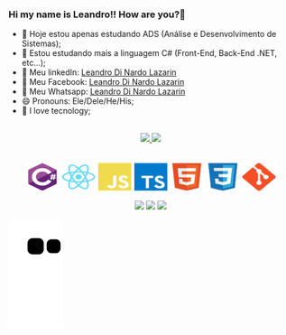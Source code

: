 ### Hi my name is Leandro!! How are you?👋

- 🔭 Hoje estou apenas estudando ADS (Análise e Desenvolvimento de Sistemas);
- 🌱 Estou estudando mais a linguagem C# (Front-End, Back-End .NET, etc...);
- 🔗 Meu linkedIn: [Leandro Di Nardo Lazarin](https://www.linkedin.com/in/leandro-di-nardo-lazarin-694a59236/)
- 🔗 Meu Facebook: [Leandro Di Nardo Lazarin](https://www.facebook.com/leandro.dinardolazarin/)
- 🔗 Meu Whatsapp: [Leandro Di Nardo Lazarin](https://api.whatsapp.com/send/?phone=5543999529636&text&app_absent=0)
- 😄 Pronouns: Ele/Dele/He/His;
- 💓 I love tecnology;

<br>
<div align="center">
  <a href="https://github.com/Leandrodnl09">
    <img height="150em" src="https://github-readme-stats.vercel.app/api?username=Leandrodnl09&count_private=true&include_all_commits=true&show_icons=true&theme=dracula&hide_border=false&show_owner=true"/>
    <img height="150em" src="https://github-readme-stats.vercel.app/api/top-langs/?username=Leandrodnl09&theme=dracula&hide_border=false&&layout=compact"/>
  </a>
</div>

  
 <br>
<div align="center" valign="top"><br>
  <img align="center" alt="Csharp" height="50" width="60" src="https://raw.githubusercontent.com/devicons/devicon/master/icons/csharp/csharp-original.svg">
  <img align="center" alt="React" height="50" width="60" src="https://raw.githubusercontent.com/devicons/devicon/master/icons/react/react-original.svg">
  <img align="center" alt="Js" height="50" width="60" src="https://raw.githubusercontent.com/devicons/devicon/master/icons/javascript/javascript-plain.svg">
  <img align="center" alt="Js" height="50" width="60" src="https://raw.githubusercontent.com/devicons/devicon/master/icons/typescript/typescript-plain.svg">
  <img align="center" alt="HTML" height="50" width="60" src="https://raw.githubusercontent.com/devicons/devicon/master/icons/html5/html5-original.svg">
  <img align="center" alt="CSS" height="50" width="60" src="https://raw.githubusercontent.com/devicons/devicon/master/icons/css3/css3-original.svg">
  <img align="center" alt="git" height="50" width="60" src="https://raw.githubusercontent.com/devicons/devicon/master/icons/git/git-original.svg">
  
  </div><br>
 
 <div align="center">
  <a href="https://www.instagram.com/leandro_dnl/?next=%2F" target="_blank"><img src="https://img.shields.io/badge/-Instagram-%23E4405F?style=for-the-badge&logo=instagram&logoColor=white" target="_blank"></a>
  <a href="https://www.linkedin.com/in/leandro-di-nardo-lazarin-694a59236/" target="_blank"><img src="https://img.shields.io/badge/-LinkedIn-%230077B5?style=for-the-badge&logo=linkedin&logoColor=white" target="_blank"></a> 
  <a href="mailto:leandrodnl09@gmail.com"><img src="https://img.shields.io/badge/-Gmail-%23333?style=for-the-badge&logo=gmail&logoColor=white" target="_blank"></a>
</div>
   
  
  ![Snake animation](https://github.com/Leandrodnl09/Leandrodnl09/blob/output/github-contribution-grid-snake.svg)


